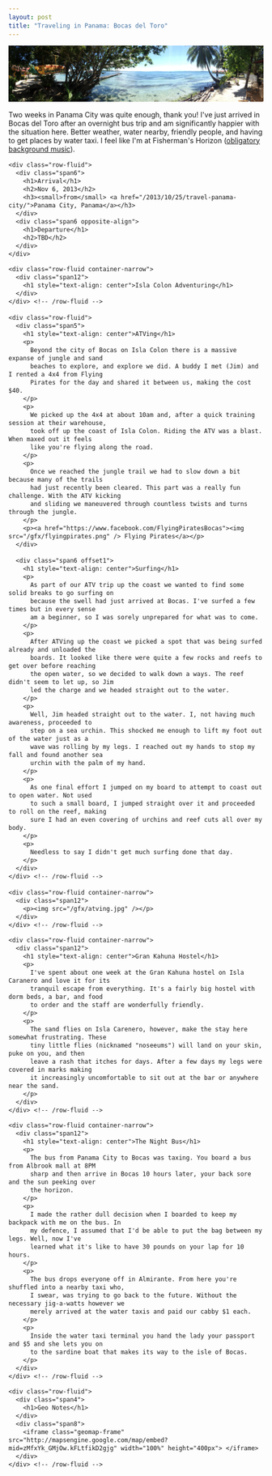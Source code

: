 ```yaml
---
layout: post
title: "Traveling in Panama: Bocas del Toro"
---
```


<div class="page narrow-top-space">
<p><img src="/gfx/bocas.jpg" /></p>
<div class="container-narrow">
<p>
  Two weeks in Panama City was quite enough, thank you! I've just arrived in Bocas del Toro after an
  overnight bus trip and am significantly happier with the situation here. Better weather, water
  nearby, friendly people, and having to get places by water taxi. I feel like I'm at Fisherman's
  Horizon (<a href="http://www.youtube.com/watch?v=ZLwtYlaqWaU">obligatory background music</a>).
</p>
</div>
</div>

<div class="page">
  <div class="container">
    
    <div class="row-fluid">
      <div class="span6">
        <h1>Arrival</h1>
        <h2>Nov 6, 2013</h2>
        <h3><small>from</small> <a href="/2013/10/25/travel-panama-city/">Panama City, Panama</a></h3>
      </div>
      <div class="span6 opposite-align">
        <h1>Departure</h1>
        <h2>TBD</h2>
      </div>
    </div>

  </div> <!-- /container -->
</div>

<div id="overnightbus" class="page lessons_orange">
  <div class="container">
    
    <div class="row-fluid container-narrow">
      <div class="span12">
        <h1 style="text-align: center">Isla Colon Adventuring</h1>
      </div>
    </div> <!-- /row-fluid -->
    
    <div class="row-fluid">
      <div class="span5">
        <h1 style="text-align: center">ATVing</h1>
        <p>
          Beyond the city of Bocas on Isla Colon there is a massive expanse of jungle and sand
          beaches to explore, and explore we did. A buddy I met (Jim) and I rented a 4x4 from Flying
          Pirates for the day and shared it between us, making the cost $40.
        </p>
        <p>
          We picked up the 4x4 at about 10am and, after a quick training session at their warehouse,
          took off up the coast of Isla Colon. Riding the ATV was a blast. When maxed out it feels
          like you're flying along the road.
        </p>
        <p>
          Once we reached the jungle trail we had to slow down a bit because many of the trails
          had just recently been cleared. This part was a really fun challenge. With the ATV kicking
          and sliding we maneuvered through countless twists and turns through the jungle.
        </p>
        <p><a href="https://www.facebook.com/FlyingPiratesBocas"><img src="/gfx/flyingpirates.png" /> Flying Pirates</a></p>
      </div>
      
      <div class="span6 offset1">
        <h1 style="text-align: center">Surfing</h1>
        <p>
          As part of our ATV trip up the coast we wanted to find some solid breaks to go surfing on
          because the swell had just arrived at Bocas. I've surfed a few times but in every sense
          am a beginner, so I was sorely unprepared for what was to come.
        </p>
        <p>
          After ATVing up the coast we picked a spot that was being surfed already and unloaded the
          boards. It looked like there were quite a few rocks and reefs to get over before reaching
          the open water, so we decided to walk down a ways. The reef didn't seem to let up, so Jim
          led the charge and we headed straight out to the water.
        </p>
        <p>
          Well, Jim headed straight out to the water. I, not having much awareness, proceeded to
          step on a sea urchin. This shocked me enough to lift my foot out of the water just as a
          wave was rolling by my legs. I reached out my hands to stop my fall and found another sea
          urchin with the palm of my hand.
        </p>
        <p>
          As one final effort I jumped on my board to attempt to coast out to open water. Not used
          to such a small board, I jumped straight over it and proceeded to roll on the reef, making
          sure I had an even covering of urchins and reef cuts all over my body.
        </p>
        <p>
          Needless to say I didn't get much surfing done that day.
        </p>
      </div>
    </div> <!-- /row-fluid -->
    
    <div class="row-fluid container-narrow">
      <div class="span12">
        <p><img src="/gfx/atving.jpg" /></p>
      </div>
    </div> <!-- /row-fluid -->

  </div> <!-- /container -->
</div> <!-- /#overnightbus -->

<div id="overnightbus" class="page lessons_grey">
  <div class="container">
    
    <div class="row-fluid container-narrow">
      <div class="span12">
        <h1 style="text-align: center">Gran Kahuna Hostel</h1>
        <p>
          I've spent about one week at the Gran Kahuna hostel on Isla Caranero and love it for its
          tranquil escape from everything. It's a fairly big hostel with dorm beds, a bar, and food
          to order and the staff are wonderfully friendly.
        </p>
        <p>
          The sand flies on Isla Carenero, however, make the stay here somewhat frustrating. These
          tiny little flies (nicknamed "noseeums") will land on your skin, puke on you, and then
          leave a rash that itches for days. After a few days my legs were covered in marks making
          it increasingly uncomfortable to sit out at the bar or anywhere near the sand.
        </p>
      </div>
    </div> <!-- /row-fluid -->

  </div> <!-- /container -->
</div> <!-- /#overnightbus -->

<div id="overnightbus" class="page lessons_green">
  <div class="container">
    
    <div class="row-fluid container-narrow">
      <div class="span12">
        <h1 style="text-align: center">The Night Bus</h1>
        <p>
          The bus from Panama City to Bocas was taxing. You board a bus from Albrook mall at 8PM
          sharp and then arrive in Bocas 10 hours later, your back sore and the sun peeking over
          the horizon.
        </p>
        <p>
          I made the rather dull decision when I boarded to keep my backpack with me on the bus. In
          my defence, I assumed that I'd be able to put the bag between my legs. Well, now I've
          learned what it's like to have 30 pounds on your lap for 10 hours.
        </p>
        <p>
          The bus drops everyone off in Almirante. From here you're shuffled into a nearby taxi who,
          I swear, was trying to go back to the future. Without the necessary jig-a-watts however we
          merely arrived at the water taxis and paid our cabby $1 each.
        </p>
        <p>
          Inside the water taxi terminal you hand the lady your passport and $5 and she lets you on
          to the sardine boat that makes its way to the isle of Bocas.
        </p>
      </div>
    </div> <!-- /row-fluid -->

  </div> <!-- /container -->
</div> <!-- /#overnightbus -->

<div id="geomap" class="page">
  <div class="container">
    
    <div class="row-fluid">
      <div class="span4">
        <h1>Geo Notes</h1>
      </div>
      <div class="span8">
        <iframe class="geomap-frame" src="http://mapsengine.google.com/map/embed?mid=zMfxYk_GMjOw.kFLtfikD2gjg" width="100%" height="400px"> </iframe>
      </div>
    </div> <!-- /row-fluid -->

  </div> <!-- /container -->
</div> <!-- /#geomap -->
